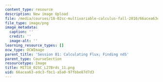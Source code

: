 ```yaml
---
content_type: resource
description: New image Upload
file: /media/courses/18-02sc-multivariable-calculus-fall-2010/66acea63edc3fbc1a5a097fbbe87d7d3_MIT18_02SC_L27Brds_11.png
file_type: image/png
image_metadata:
  caption: ''
  credit: ''
  image-alt: ''
learning_resource_types: []
ocw_type: OCWImage
parent_title: 'Session 81: Calculating Flux; Finding ndS'
parent_type: CourseSection
resourcetype: Image
title: MIT18_02SC_L27Brds_11.png
uid: 66acea63-edc3-fbc1-a5a0-97fbbe87d7d3
---
```

